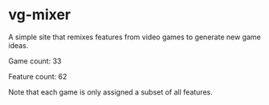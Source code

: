 # vg-mixer
A simple site that remixes features from video games to generate new game ideas.

Game count: 33

Feature count: 62

Note that each game is only assigned a subset of all features.
